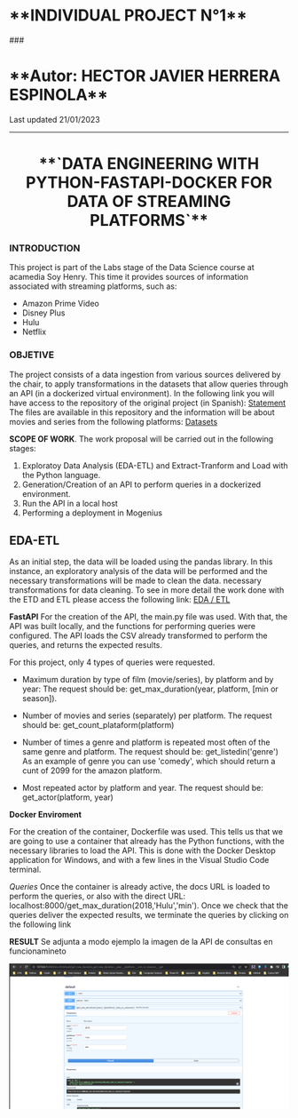 
<h1> **INDIVIDUAL PROJECT N°1** </h1>###
<h1> **Autor: HECTOR JAVIER HERRERA ESPINOLA** </h1>


Last updated 21/01/2023
<hr>  

<h1 align="center">**`DATA ENGINEERING WITH PYTHON-FASTAPI-DOCKER FOR DATA OF STREAMING PLATFORMS`**</h1>

### **INTRODUCTION**
This project is part of the Labs stage of the Data Science course at acamedia Soy Henry.
This time it provides sources of information associated with streaming platforms, such as:
- Amazon Prime Video
- Disney Plus
- Hulu
- Netflix
 



### **OBJETIVE**
The project consists of a data ingestion from various sources delivered by the chair, to apply transformations in the datasets that allow queries through an API (in a dockerized virtual environment).
In the following link you will have access to the repository of the original project (in Spanish): [Statement]("https://github.com/HX-FAshur/PI01_DATA05")
The files are available in this repository and the information will be about movies and series from the following platforms:
 [Datasets]("https://github.com/hectorherreraespinola/Proyecto_Individual_01_Soy-Henry-/tree/main/Datasets")

 


**SCOPE OF WORK**.
The work proposal will be carried out in the following stages:
1. Exploratoy Data Analysis (EDA-ETL) and Extract-Tranform and Load with the Python language.
2. Generation/Creation of an API to perform queries in a dockerized environment.
3.  Run the API in a local host
4. Performing a deployment in Mogenius

## EDA-ETL
As an initial step, the data will be loaded using the pandas library. In this instance, an exploratory analysis of the data will be performed and the necessary transformations will be made to clean the data. 
necessary transformations for data cleaning.
To see in more detail the work done with the ETD and ETL please access the following link: [EDA / ETL]("DATA-ENGINEERING01\Transformaciones.ipynb")



**FastAPI**
For the creation of the API, the main.py file was used. With that, the API was built locally, and the functions for performing queries were configured. The API loads the CSV already transformed to perform the queries, and returns the expected results.

For this project, only 4 types of queries were requested.

+ Maximum duration by type of film (movie/series), by platform and by year:
    The request should be: get_max_duration(year, platform, [min or season]).

+ Number of movies and series (separately) per platform.
    The request should be: get_count_plataform(platform)  
  
+ Number of times a genre and platform is repeated most often of the same genre and platform.
    The request should be: get_listedin('genre')  
    As an example of genre you can use 'comedy', which should return a cunt of 2099 for the amazon platform.

+ Most repeated actor by platform and year.
  The request should be: get_actor(platform, year)

**Docker Enviroment**

For the creation of the container, Dockerfile was used. This tells us that we are going to use a container that already has the Python functions, with the necessary libraries to load the API. This is done with the Docker Desktop application for Windows, and with a few lines in the Visual Studio Code terminal.

*Queries*
Once the container is already active, the docs URL is loaded to perform the queries, or also with the direct URL:
localhost:8000/get_max_duration(2018,'Hulu','min').
Once we check that the queries deliver the expected results, we terminate the queries by clicking on the following link


**RESULT**
Se adjunta a modo ejemplo la imagen de la API de consultas en funcionamineto

![API](_scr/API.PNG)


